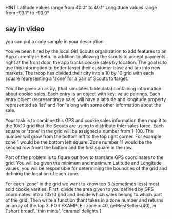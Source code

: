 HINT Latitude values range from 40.0° to 40.1° Longittude values range from -93.1° to -93.0°


## say in video
you can put a code sample in your description


You've been hired by the local Girl Scouts organization to add features to an App currently in Beta. In addition to allowing the scouts to accept payments right at the front door, the app tracks cookie sales by location. The goal is to use this information to better target their customer base and tap into new markets. The troop has divided their city into a 10 by 10 grid with each square representing a 'zone' for a pair of Scouts to target.

You'll be given an array, (that simulates table data) containing information about cookie sales.
Each entry is an object with key: value pairings.
Each entry object (representing a sale) will have a latitude and longitude property represented as 'lat' and 'lon' along with some other information about the sale.

Your task is to combine this GPS and cookie sales information then map it to the 10x10 grid that the Scouts are using to distribute thier sales force. Each square or 'zone' in the grid will be assigned a number from 1-100. The number will grow from the bottom left to the top right corner. For example zone 1 would be the bottom left square. Zone number 11 would be the second row fromt the bottom and the first square in the row.

Part of the problem is to figure out how to translate GPS coordinates to the grid.
You will be given the minimum and maximum Latitude and Longitude values, you will be responsible for determining the boundries of the grid and defining the location of each zone.

For each 'zone' in the grid we want to know top 3 (sometimes less) most sold cookie varities.
First, divide the area given to you defined by GPS coordinates into a 10x10 grid and decide which sales belong to which part of the grid.
Then write a function thant takes in a zone number and returns an array of the top 3.
FOR EXAMPLE :  zone = 40, getBestSellers(40), => ['short bread', 'thin mints', 'caramel delights']


